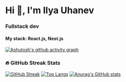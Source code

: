 # Hi 👋, I'm Ilya Uhanev
### Fullstack dev

#### My stack: React.js, Nest.js

[![Ashutosh's github activity graph](https://github-readme-activity-graph.vercel.app/graph?username=AllChatMute&theme=github-compact)](https://github.com/ashutosh00710/github-readme-activity-graph)
### 🔥 GitHub Streak Stats  
[![GitHub Streak](https://github-readme-streak-stats.herokuapp.com/?user=AllChatMute&theme=dark)](https://git.io/streak-stats)
[![Top Langs](https://github-readme-stats.vercel.app/api/top-langs/?username=AllChatMute&layout=compact&theme=vision-friendly-dark)](https://github.com/anuraghazra/github-readme-stats)
[![Anurag's GitHub stats](https://github-readme-stats.vercel.app/api?username=AllChatMute)](https://github.com/anuraghazra/github-readme-stats)
